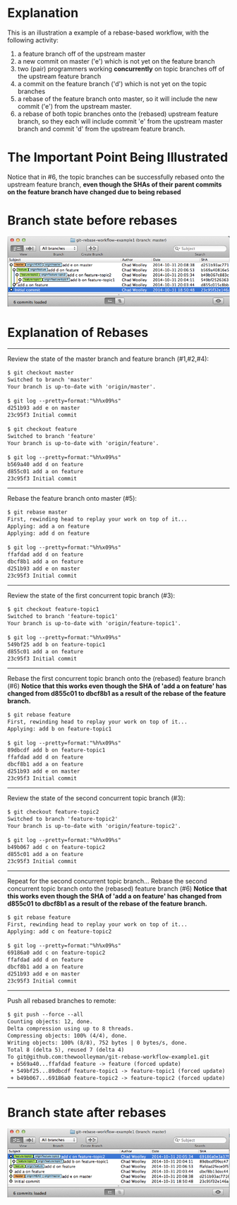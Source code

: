 # Explanation
This is an illustration a example of a rebase-based workflow, with the following activity:

1. a feature branch off of the upstream master
2. a new commit on master ('e') which is not yet on the feature branch
3. two (pair) programmers working **concurrently** on topic branches off of the
   upstream feature branch
4. a commit on the feature branch ('d') which is not yet on the topic branches
5. a rebase of the feature branch onto master, so it will include the new commit
   ('e') from the upstream master.
6. a rebase of both topic branches onto the (rebased) upstream feature branch, so
   they each will include commit 'e' from the upstream master branch and
   commit 'd' from the upstream feature branch.

# The Important Point Being Illustrated
Notice that in #6, the topic branches can be successfully rebased onto the upstream
feature branch, **even though the SHAs of their parent commits on the feature
branch have changed due to being rebased**

# Branch state before rebases
![branch state before rebases](https://github.com/thewoolleyman/git-rebase-workflow-example1/blob/master/git-rebase-workflow-example1-before-rebases.png)

# Explanation of Rebases
----
Review the state of the master branch and feature branch (#1,#2,#4):
```
$ git checkout master
Switched to branch 'master'
Your branch is up-to-date with 'origin/master'.

$ git log --pretty=format:"%h%x09%s"
d251b93 add e on master
23c95f3 Initial commit

$ git checkout feature
Switched to branch 'feature'
Your branch is up-to-date with 'origin/feature'.

$ git log --pretty=format:"%h%x09%s"
b569a40 add d on feature
d855c01 add a on feature
23c95f3 Initial commit
```
----
Rebase the feature branch onto master (#5):
```
$ git rebase master
First, rewinding head to replay your work on top of it...
Applying: add a on feature
Applying: add d on feature

$ git log --pretty=format:"%h%x09%s"
ffafdad add d on feature
dbcf8b1 add a on feature
d251b93 add e on master
23c95f3 Initial commit
```
----
Review the state of the first concurrent topic branch (#3):
```
$ git checkout feature-topic1
Switched to branch 'feature-topic1'
Your branch is up-to-date with 'origin/feature-topic1'.

$ git log --pretty=format:"%h%x09%s"
549bf25 add b on feature-topic1
d855c01 add a on feature
23c95f3 Initial commit
```
----
Rebase the first concurrent topic branch onto the (rebased) feature branch (#6)
**Notice that this works even though the SHA of 'add a on feature' has changed
from d855c01 to dbcf8b1 as a result of the rebase of the feature branch.**
```
$ git rebase feature
First, rewinding head to replay your work on top of it...
Applying: add b on feature-topic1

$ git log --pretty=format:"%h%x09%s"
89dbcdf add b on feature-topic1
ffafdad add d on feature
dbcf8b1 add a on feature
d251b93 add e on master
23c95f3 Initial commit
```
----
Review the state of the second concurrent topic branch (#3):
```
$ git checkout feature-topic2
Switched to branch 'feature-topic2'
Your branch is up-to-date with 'origin/feature-topic2'.

$ git log --pretty=format:"%h%x09%s"
b49b067 add c on feature-topic2
d855c01 add a on feature
23c95f3 Initial commit
```
----
Repeat for the second concurrent topic branch...
Rebase the second concurrent topic branch onto the (rebased) feature branch (#6)
**Notice that this works even though the SHA of 'add a on feature' has changed
from d855c01 to dbcf8b1 as a result of the rebase of the feature branch.**
```
$ git rebase feature
First, rewinding head to replay your work on top of it...
Applying: add c on feature-topic2

$ git log --pretty=format:"%h%x09%s"
69186a0 add c on feature-topic2
ffafdad add d on feature
dbcf8b1 add a on feature
d251b93 add e on master
23c95f3 Initial commit
```
----
Push all rebased branches to remote:
```
$ git push --force --all
Counting objects: 12, done.
Delta compression using up to 8 threads.
Compressing objects: 100% (4/4), done.
Writing objects: 100% (8/8), 752 bytes | 0 bytes/s, done.
Total 8 (delta 5), reused 7 (delta 4)
To git@github.com:thewoolleyman/git-rebase-workflow-example1.git
 + b569a40...ffafdad feature -> feature (forced update)
 + 549bf25...89dbcdf feature-topic1 -> feature-topic1 (forced update)
 + b49b067...69186a0 feature-topic2 -> feature-topic2 (forced update)
```
----

# Branch state after rebases
![branch state after rebases](https://github.com/thewoolleyman/git-rebase-workflow-example1/blob/master/git-rebase-workflow-example1-after-rebases.png)
